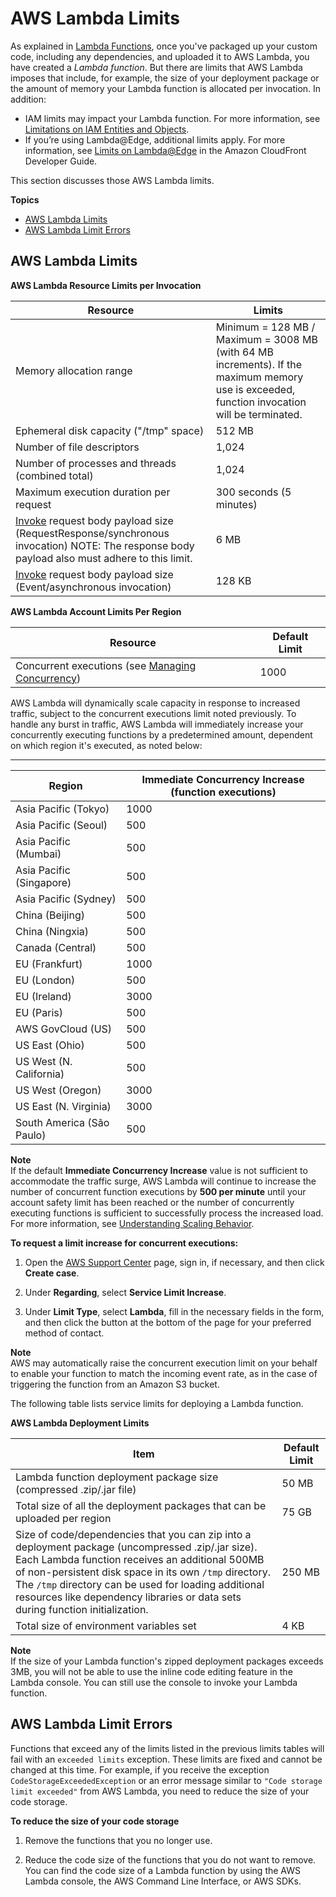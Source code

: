 # AWS Lambda Limits<a name="limits"></a>

As explained in [Lambda Functions](lambda-introduction-function.md), once you've packaged up your custom code, including any dependencies, and uploaded it to AWS Lambda, you have created a *Lambda function*\. But there are limits that AWS Lambda imposes that include, for example, the size of your deployment package or the amount of memory your Lambda function is allocated per invocation\. In addition: 
+ IAM limits may impact your Lambda function\. For more information, see [Limitations on IAM Entities and Objects](https://docs.aws.amazon.com/IAM/latest/UserGuide/reference_iam-limits.html)\.
+ If you’re using Lambda@Edge, additional limits apply\. For more information, see [Limits on Lambda@Edge](https://docs.aws.amazon.com/AmazonCloudFront/latest/DeveloperGuide/cloudfront-limits.html#limits-lambda-at-edge) in the Amazon CloudFront Developer Guide\.

 This section discusses those AWS Lambda limits\.

**Topics**
+ [AWS Lambda Limits](#limits-list)
+ [AWS Lambda Limit Errors](#limits-troubleshooting)

## AWS Lambda Limits<a name="limits-list"></a>


**AWS Lambda Resource Limits per Invocation**  

| Resource | Limits | 
| --- | --- | 
| Memory allocation range  | Minimum = 128 MB / Maximum = 3008 MB \(with 64 MB increments\)\. If the maximum memory use is exceeded, function invocation will be terminated\. | 
| Ephemeral disk capacity \("/tmp" space\) | 512 MB | 
| Number of file descriptors  | 1,024 | 
| Number of processes and threads \(combined total\) | 1,024 | 
| Maximum execution duration per request | 300 seconds \(5 minutes\) | 
| [Invoke](API_Invoke.md) request body payload size \(RequestResponse/synchronous invocation\) NOTE: The response body payload also must adhere to this limit\. | 6 MB  | 
| [Invoke](API_Invoke.md) request body payload size \(Event/asynchronous invocation\) | 128 KB | 


**AWS Lambda Account Limits Per Region**  

| Resource | Default Limit | 
| --- | --- | 
| Concurrent executions \(see [Managing Concurrency](concurrent-executions.md)\)  | 1000 | 

AWS Lambda will dynamically scale capacity in response to increased traffic, subject to the concurrent executions limit noted previously\. To handle any burst in traffic, AWS Lambda will immediately increase your concurrently executing functions by a predetermined amount, dependent on which region it's executed, as noted below:


****  

| Region | Immediate Concurrency Increase \(function executions\) | 
| --- | --- | 
| Asia Pacific \(Tokyo\) | 1000 | 
| Asia Pacific \(Seoul\) | 500 | 
| Asia Pacific \(Mumbai\) | 500 | 
| Asia Pacific \(Singapore\) | 500 | 
| Asia Pacific \(Sydney\) | 500 | 
| China \(Beijing\) | 500 | 
| China \(Ningxia\) | 500 | 
| Canada \(Central\) | 500 | 
| EU \(Frankfurt\) | 1000 | 
| EU \(London\) | 500 | 
| EU \(Ireland\) | 3000 | 
| EU \(Paris\) | 500 | 
| AWS GovCloud \(US\) | 500 | 
| US East \(Ohio\) | 500 | 
| US West \(N\. California\) | 500 | 
| US West \(Oregon\) | 3000 | 
| US East \(N\. Virginia\) | 3000 | 
| South America \(São Paulo\) | 500 | 

**Note**  
If the default **Immediate Concurrency Increase** value is not sufficient to accommodate the traffic surge, AWS Lambda will continue to increase the number of concurrent function executions by **500 per minute** until your account safety limit has been reached or the number of concurrently executing functions is sufficient to successfully process the increased load\. For more information, see [Understanding Scaling Behavior](scaling.md)\.

**To request a limit increase for concurrent executions:**

1. Open the [AWS Support Center](https://console.aws.amazon.com/support/home#/) page, sign in, if necessary, and then click **Create case**\.

1. Under **Regarding**, select **Service Limit Increase**\.

1. Under **Limit Type**, select **Lambda**, fill in the necessary fields in the form, and then click the button at the bottom of the page for your preferred method of contact\.

**Note**  
AWS may automatically raise the concurrent execution limit on your behalf to enable your function to match the incoming event rate, as in the case of triggering the function from an Amazon S3 bucket\.

The following table lists service limits for deploying a Lambda function\.


**AWS Lambda Deployment Limits**  

| Item | Default Limit | 
| --- | --- | 
| Lambda function deployment package size \(compressed \.zip/\.jar file\) | 50 MB | 
| Total size of all the deployment packages that can be uploaded per region | 75 GB | 
| Size of code/dependencies that you can zip into a deployment package \(uncompressed \.zip/\.jar size\)\. Each Lambda function receives an additional 500MB of non\-persistent disk space in its own `/tmp` directory\. The `/tmp` directory can be used for loading additional resources like dependency libraries or data sets during function initialization\.  | 250 MB | 
| Total size of environment variables set | 4 KB | 

**Note**  
If the size of your Lambda function's zipped deployment packages exceeds 3MB, you will not be able to use the inline code editing feature in the Lambda console\. You can still use the console to invoke your Lambda function\.

## AWS Lambda Limit Errors<a name="limits-troubleshooting"></a>

Functions that exceed any of the limits listed in the previous limits tables will fail with an `exceeded limits` exception\. These limits are fixed and cannot be changed at this time\. For example, if you receive the exception `CodeStorageExceededException` or an error message similar to `"Code storage limit exceeded"` from AWS Lambda, you need to reduce the size of your code storage\.

**To reduce the size of your code storage**

1. Remove the functions that you no longer use\.

1. Reduce the code size of the functions that you do not want to remove\. You can find the code size of a Lambda function by using the AWS Lambda console, the AWS Command Line Interface, or AWS SDKs\.
